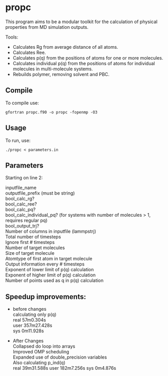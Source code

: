 # propc

This program aims to be a modular toolkit for the calculation of physical properties from MD simulation outputs.

Tools:
- Calculates Rg from average distance of all atoms.
- Calculates Ree.
- Calculates p(q) from the positions of atoms for one or more molecules.
- Calculates individual p(q) from the positions of atoms for individual molecules in multi-molecule systems.
- Rebuilds polymer, removing solvent and PBC.

## Compile

To compile use:

```
gfortran propc.f90 -o propc -fopenmp -O3
```

## Usage

To run, use:
```
./propc < parameters.in
```

## Parameters

Starting on line 2:


inputfile_name  
outputfile_prefix (must be string)  
bool_calc_rg?  
bool_calc_ree?  
bool_calc_pq?  
bool_calc_individual_pq? (for systems with number of molecules > 1, requires regular pq)  
bool_output_trj?  
Number of columns in inputfile (lammpstrj)  
Total number of timesteps  
Ignore first # timesteps  
Number of target molecules  
Size of target molecule  
Atomtype of first atom in target molecule  
Output information every # timesteps  
Exponent of lower limit of p(q) calculation  
Exponent of higher limit of p(q) calculation  
Number of points used as q in p(q) calculation  



## Speedup improvements:

+ before changes  
calculating only p(q)  
real    57m0.304s  
user    357m27.428s  
sys     0m11.928s  


+ After Changes  
Collapsed do loop into arrays  
Improved OMP scheduling  
Expanded use of double_precision variables  
Also calculating p_ind(q)  
real    39m31.588s
user    182m7.256s
sys     0m4.876s
